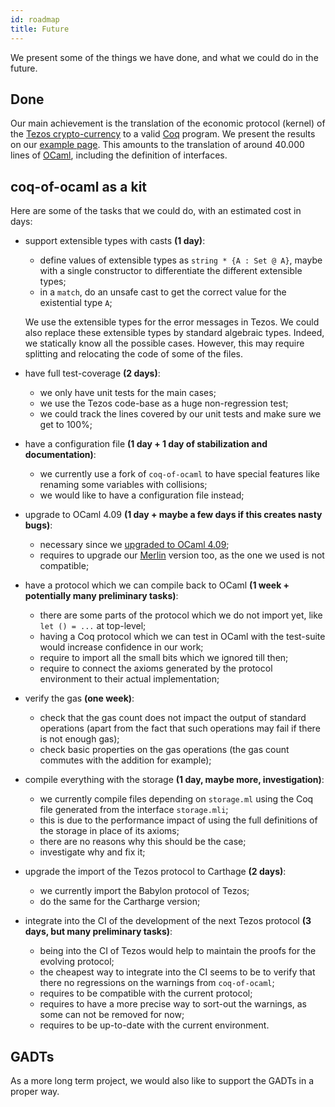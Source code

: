 ```yaml
---
id: roadmap
title: Future
---
```


We present some of the things we have done, and what we could do in the future.

## Done
Our main achievement is the translation of the economic protocol (kernel) of the [Tezos crypto-currency](https://tezos.com/) to a valid [Coq](https://coq.inria.fr/) program. We present the results on our [example page](https://foobar-land.github.io/coq-of-ocaml/examples/tezos/). This amounts to the translation of around 40.000 lines of [OCaml](https://ocaml.org/), including the definition of interfaces.

## coq-of-ocaml as a kit
Here are some of the tasks that we could do, with an estimated cost in days:
* support extensible types with casts **(1 day)**:
  * define values of extensible types as `string * {A : Set @ A}`, maybe with a single constructor to differentiate the different extensible types;
  * in a `match`, do an unsafe cast to get the correct value for the existential type `A`;
  
  We use the extensible types for the error messages in Tezos. We could also replace these extensible types by standard algebraic types. Indeed, we statically know all the possible cases. However, this may require splitting and relocating the code of some of the files.
* have full test-coverage **(2 days)**:
  * we only have unit tests for the main cases;
  * we use the Tezos code-base as a huge non-regression test;
  * we could track the lines covered by our unit tests and make sure we get to 100%;
* have a configuration file **(1 day + 1 day of stabilization and documentation)**:
  * we currently use a fork of `coq-of-ocaml` to have special features like renaming some variables with collisions;
  * we would like to have a configuration file instead;
* upgrade to OCaml 4.09 **(1 day + maybe a few days if this creates nasty bugs)**:
  * necessary since we [upgraded to OCaml 4.09](https://gitlab.com/tezos/tezos/-/merge_requests/1632);
  * requires to upgrade our [Merlin](https://github.com/ocaml/merlin) version too, as the one we used is not compatible;
* have a protocol which we can compile back to OCaml **(1 week + potentially many preliminary tasks)**:
  * there are some parts of the protocol which we do not import yet, like `let () = ...` at top-level;
  * having a Coq protocol which we can test in OCaml with the test-suite would increase confidence in our work;
  * require to import all the small bits which we ignored till then;
  * require to connect the axioms generated by the protocol environment to their actual implementation;
* verify the gas **(one week)**:
  * check that the gas count does not impact the output of standard operations (apart from the fact that such operations may fail if there is not enough gas);
  * check basic properties on the gas operations (the gas count commutes with the addition for example);
* compile everything with the storage **(1 day, maybe more, investigation)**:
  * we currently compile files depending on `storage.ml` using the Coq file generated from the interface `storage.mli`;
  * this is due to the performance impact of using the full definitions of the storage in place of its axioms;
  * there are no reasons why this should be the case;
  * investigate why and fix it;
* upgrade the import of the Tezos protocol to Carthage **(2 days)**:
  * we currently import the Babylon protocol of Tezos;
  * do the same for the Cartharge version;
* integrate into the CI of the development of the next Tezos protocol **(3 days, but many preliminary tasks)**:
  * being into the CI of Tezos would help to maintain the proofs for the evolving protocol;
  * the cheapest way to integrate into the CI seems to be to verify that there no regressions on the warnings from `coq-of-ocaml`;
  * requires to be compatible with the current protocol;
  * requires to have a more precise way to sort-out the warnings, as some can not be removed for now;
  * requires to be up-to-date with the current environment.

## GADTs
As a more long term project, we would also like to support the GADTs in a proper way.

